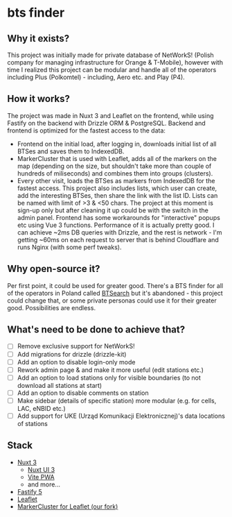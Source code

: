 # bts finder

Why it exists?
----

This project was initially made for private database of NetWorkS! (Polish company for managing infrastructure for Orange & T-Mobile), however with time I realized this project can be modular and handle all of the operators including Plus (Polkomtel) - including, Aero etc. and Play (P4).

How it works?
----

The project was made in Nuxt 3 and Leaflet on the frontend, while using Fastify on the backend with Drizzle ORM & PostgreSQL. Backend and frontend is optimized for the fastest access to the data:
 - Frontend on the initial load, after logging in, downloads initial list of all BTSes and saves them to IndexedDB.
 - MarkerCluster that is used with Leaflet, adds all of the markers on the map (depending on the size, but shouldn't take more than couple of hundreds of miliseconds) and combines them into groups (clusters).
 - Every other visit, loads the BTSes as markers from IndexedDB for the fastest access.
This project also includes lists, which user can create, add the interesting BTSes, then share the link with the list ID. Lists can be named with limit of >3 & <50 chars. The project at this moment is sign-up only but after cleaning it up could be with the switch in the admin panel. Frontend has some workarounds for "interactive" popups etc using Vue 3 functions.
Performance of it is actually pretty good. I can achieve ~2ms DB queries with Drizzle, and the rest is network - I'm getting ~60ms on each request to server that is behind Cloudflare and runs Nginx (with some perf tweaks).

Why open-source it?
----

Per first point, it could be used for greater good. There's a BTS finder for all of the operators in Poland called [BTSearch](https://beta.btsearch.pl) but it's abandoned - this project could change that, or some private personas could use it for their greater good. Possibilities are endless.

What's need to be done to achieve that?
----

- [ ] Remove exclusive support for NetWorkS!
- [ ] Add migrations for drizzle (drizzle-kit)
- [ ] Add an option to disable login-only mode
- [ ] Rework admin page & and make it more useful (edit stations etc.)
- [ ] Add an option to load stations only for visible boundaries (to not download all stations at start)
- [ ] Add an option to disable comments on station
- [ ] Make sidebar (details of specific station) more modular (e.g. for cells, LAC, eNBID etc.)
- [ ] Add support for UKE (Urząd Komunikacji Elektronicznej)'s data locations of stations

Stack
----

- [Nuxt 3](https://github.com/nuxt/nuxt)
  - [Nuxt UI 3](https://ui3.nuxt.dev/)
  - [Vite PWA](https://vite-pwa-org.netlify.app/)
  - and more...
- [Fastify 5](https://fastify.dev)
- [Leaflet](https://leafletjs.com/)
- [MarkerCluster for Leaflet (our fork)](https://github.com/sakilabs/Leaflet.markercluster)